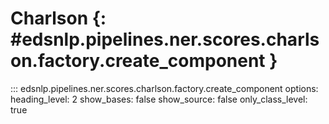 # Charlson {: #edsnlp.pipelines.ner.scores.charlson.factory.create_component }

::: edsnlp.pipelines.ner.scores.charlson.factory.create_component
    options:
        heading_level: 2
        show_bases: false
        show_source: false
        only_class_level: true

